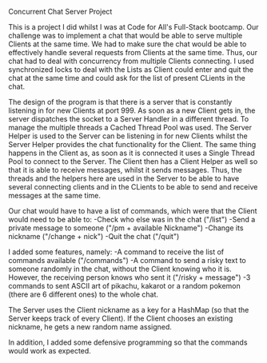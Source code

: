 Concurrent Chat Server Project

This is a project I did whilst I was at Code for All's Full-Stack bootcamp.
Our challenge was to implement a chat that would be able to serve multiple Clients at the same time.
We had to make sure the chat would be able to effectively handle several requests from Clients at the same time.
Thus, our chat had to deal with concurrency from multiple Clients connecting.
I used synchronized locks to deal with the Lists as Client could enter and quit the chat at the same time and could ask for the list of present CLients in the chat.

The design of the program is that there is a server that is constantly listening in for new Clients at port 999. As soon as a new Client gets in, the server dispatches the socket to a Server Handler in a different thread.
To manage the multiple threads a Cached Thread Pool was used.
The Server Helper is used to the Server can be listening in for new Clients whilst the Server Helper provides the chat functionality for the Client.
The same thing happens in the Client as, as soon as it is connected it uses a Single Thread Pool to connect to the Server.
The Client then has a Client Helper as well so that it is able to receive messages, whilst it sends messages.
Thus, the threads and the helpers here are used in the Server to be able to have several connecting clients and in the CLients to be able to send and receive messages at the same time.

Our chat would have to have a list of commands, which were that the Client would need to be able to:
-Check who else was in the chat ("/list")
-Send a private message to someone ("/pm + available Nickname")
-Change its nickname ("/change + nick")
-Quit the chat ("/quit")

I added some features, namely:
-A command to receive the list of commands available ("/commands")
-A command to send a risky text to someone randomly in the chat, without the Client knowing who it is. However, the receiving person knows who sent it ("/risky + message")
-3 commands to sent ASCII art of pikachu, kakarot or a random pokemon (there are 6 different ones) to the whole chat.

The Server uses the Client nickname as a key for a HashMap (so that the Server keeps track of every Client). If the Client chooses an existing nickname, he gets a new random name assigned.

In addition, I added some defensive programming so that the commands would work as expected.

